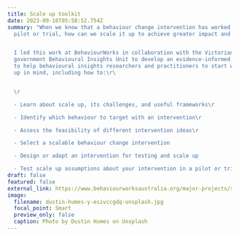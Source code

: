 ```yaml
---
title: Scale up toolkit
date: 2023-09-16T05:58:52.754Z
summary: "When we know that a behaviour change intervention has worked in a
  pilot or trial, how can we scale it up to achieve greater impact and reach?


  I led this work at BehaviourWorks in collaboration with the Victorian
  government Behavioural Insights Unit to develop an evidence-informed toolkit
  to help behavioural insights researchers and practitioners to start with scale
  up in mind, including how to:\r\ 


  \r

  - Learn about scale up, its challenges, and useful frameworks\r

  - Identify which behaviour to target with an intervention\r

  - Assess the feasibility of different intervention ideas\r

  - Select a scalable behaviour change intervention

  - Design or adapt an intervention for testing and scale up

  - Test scale up assumptions about your intervention in a pilot or trial"
draft: false
featured: false
external_link: https://www.behaviourworksaustralia.org/major-projects/scale-up
image:
  filename: dustin-humes-y-esivccgdq-unsplash.jpg
  focal_point: Smart
  preview_only: false
  caption: Photo by Dustin Humes on Unsplash
---
```

